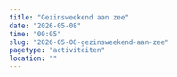 ```yaml
---
title: "Gezinsweekend aan zee"
date: "2026-05-08"
time: "00:05"
slug: "2026-05-08-gezinsweekend-aan-zee"
pagetype: "activiteiten"
location: ""
---
```




